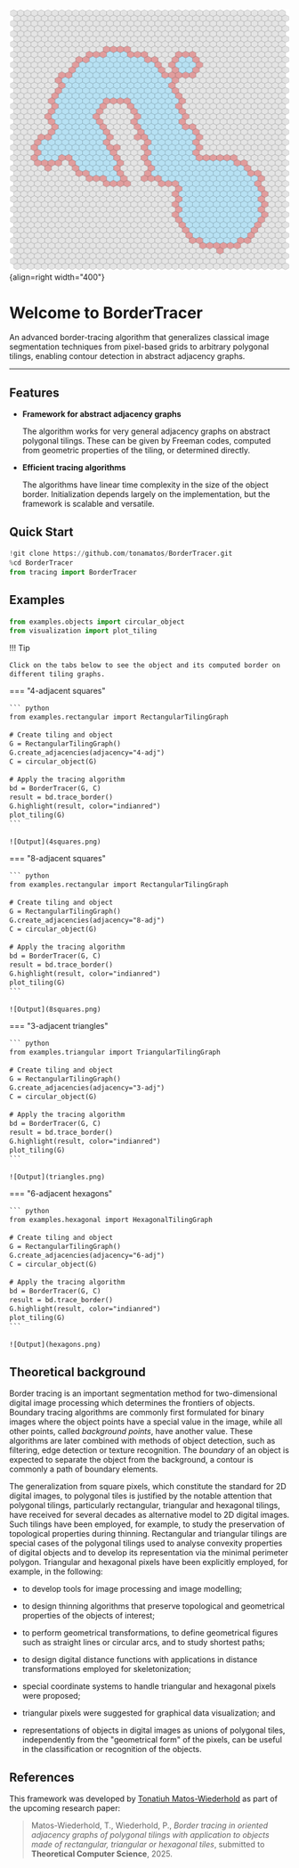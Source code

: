 ![Tracing algorithm](cover.png){align=right width="400"}

# Welcome to BorderTracer

An advanced border-tracing algorithm that generalizes classical image segmentation techniques from pixel-based grids to arbitrary polygonal tilings, enabling contour detection in abstract adjacency graphs.

---

## Features

<div class="grid cards" markdown>

- **Framework for abstract adjacency graphs**

    The algorithm works for very general adjacency graphs on abstract polygonal tilings. These can be given by Freeman codes, computed from geometric properties of the tiling, or determined directly.

- **Efficient tracing algorithms**

    The algorithms have linear time complexity in the size of the object border. Initialization depends largely on the implementation, but the framework is scalable and versatile.

</div>

## Quick Start

``` python title="Quick installation"
!git clone https://github.com/tonamatos/BorderTracer.git
%cd BorderTracer
from tracing import BorderTracer
```

## Examples

``` python title="Methods for producing examples"
from examples.objects import circular_object
from visualization import plot_tiling
```

!!! Tip

    Click on the tabs below to see the object and its computed border on different tiling graphs.

=== "4-adjacent squares"

    ``` python
    from examples.rectangular import RectangularTilingGraph

    # Create tiling and object
    G = RectangularTilingGraph()
    G.create_adjacencies(adjacency="4-adj")
    C = circular_object(G)

    # Apply the tracing algorithm
    bd = BorderTracer(G, C)
    result = bd.trace_border()
    G.highlight(result, color="indianred")
    plot_tiling(G)
    ```

    ![Output](4squares.png)

=== "8-adjacent squares"

    ``` python
    from examples.rectangular import RectangularTilingGraph

    # Create tiling and object
    G = RectangularTilingGraph()
    G.create_adjacencies(adjacency="8-adj")
    C = circular_object(G)

    # Apply the tracing algorithm
    bd = BorderTracer(G, C)
    result = bd.trace_border()
    G.highlight(result, color="indianred")
    plot_tiling(G)
    ```

    ![Output](8squares.png)

=== "3-adjacent triangles"

    ``` python
    from examples.triangular import TriangularTilingGraph

    # Create tiling and object
    G = RectangularTilingGraph()
    G.create_adjacencies(adjacency="3-adj")
    C = circular_object(G)

    # Apply the tracing algorithm
    bd = BorderTracer(G, C)
    result = bd.trace_border()
    G.highlight(result, color="indianred")
    plot_tiling(G)
    ```

    ![Output](triangles.png)

=== "6-adjacent hexagons"

    ``` python
    from examples.hexagonal import HexagonalTilingGraph

    # Create tiling and object
    G = RectangularTilingGraph()
    G.create_adjacencies(adjacency="6-adj")
    C = circular_object(G)

    # Apply the tracing algorithm
    bd = BorderTracer(G, C)
    result = bd.trace_border()
    G.highlight(result, color="indianred")
    plot_tiling(G)
    ```

    ![Output](hexagons.png)

## Theoretical background

Border tracing is an important segmentation method for two-dimensional digital image processing which determines the frontiers of objects. Boundary tracing algorithms are commonly first formulated for binary images where the object points have a special value in the image, while all other points, called _background points_, have another value. These algorithms are later combined with methods of object detection, such as filtering, edge detection or texture recognition. The _boundary_ of an object is expected to separate the object from the background, a contour is commonly a path of boundary elements.

The generalization from square pixels, which constitute the standard for 2D digital images, to polygonal tiles is justified by the notable attention that polygonal tilings, particularly rectangular, triangular and hexagonal tilings, have received for several decades as alternative model to 2D digital images. Such tilings have been employed, for example, to study the preservation of topological properties during thinning. Rectangular and triangular tilings are special cases of the polygonal tilings used to analyse convexity properties of digital objects and to develop its representation via the minimal perimeter polygon. Triangular and hexagonal pixels have been explicitly employed, for example, in the following:

  - to develop tools for image processing and image modelling;
  
  - to design thinning algorithms that preserve topological and geometrical properties of the objects of interest;

  - to perform geometrical transformations, to define geometrical figures such as straight lines or circular arcs, and to study shortest paths;
  
  - to design digital distance functions with applications in distance transformations employed for skeletonization;

  - special coordinate systems to handle triangular and hexagonal pixels were proposed;
  
  - triangular pixels were suggested for graphical data visualization; and
  
  - representations of objects in digital images as unions of polygonal tiles, independently from the "geometrical form" of the pixels, can be useful in the classification or recognition of the objects.

## References

This framework was developed by [Tonatiuh Matos-Wiederhold](https://sites.google.com/view/wiederhold/home) as part of the upcoming research paper:

 > Matos-Wiederhold, T., Wiederhold, P., _Border tracing in oriented adjacency graphs of polygonal tilings with application to objects made of rectangular, triangular or hexagonal tiles_, submitted to **Theoretical Computer Science**, 2025.
